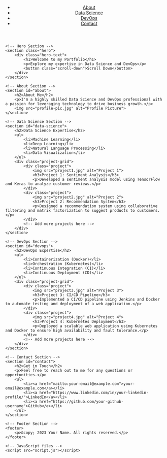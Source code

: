 <!DOCTYPE html>
<html lang="en">
<head>
    <meta charset="UTF-8">
    <meta name="viewport" content="width=device-width, initial-scale=1.0">
    <title>Portfolio | Data Science & DevOps Expert</title>
    <link rel="stylesheet" href="styles.css">
</head>
<body>
    <!-- Header Section -->
    <header>
        <nav>
            <ul>
                <li><a href="#about">About</a></li>
                <li><a href="#data-science">Data Science</a></li>
                <li><a href="#devops">DevOps</a></li>
                <li><a href="#contact">Contact</a></li>
            </ul>
        </nav>
    </header>

    <!-- Hero Section -->
    <section class="hero">
        <div class="hero-text">
            <h1>Welcome to my Portfolio</h1>
            <p>Explore my expertise in Data Science and DevOps</p>
            <button class="scroll-down">Scroll Down</button>
        </div>
    </section>

    <!-- About Section -->
    <section id="about">
        <h2>About Me</h2>
        <p>I'm a highly skilled Data Science and DevOps professional with a passion for leveraging technology to drive business growth.</p>
        <img src="profile-pic.jpg" alt="Profile Picture">
    </section>

    <!-- Data Science Section -->
    <section id="data-science">
        <h2>Data Science Expertise</h2>
        <ul>
            <li>Machine Learning</li>
            <li>Deep Learning</li>
            <li>Natural Language Processing</li>
            <li>Data Visualization</li>
        </ul>
        <div class="project-grid">
            <div class="project">
                <img src="project1.jpg" alt="Project 1">
                <h3>Project 1: Sentiment Analysis</h3>
                <p>Developed a sentiment analysis model using TensorFlow and Keras to analyze customer reviews.</p>
            </div>
            <div class="project">
                <img src="project2.jpg" alt="Project 2">
                <h3>Project 2: Recommendation System</h3>
                <p>Designed a recommendation system using collaborative filtering and matrix factorization to suggest products to customers.</p>
            </div>
            <!-- Add more projects here -->
        </div>
    </section>

    <!-- DevOps Section -->
    <section id="devops">
        <h2>DevOps Expertise</h2>
        <ul>
            <li>Containerization (Docker)</li>
            <li>Orchestration (Kubernetes)</li>
            <li>Continuous Integration (CI)</li>
            <li>Continuous Deployment (CD)</li>
        </ul>
        <div class="project-grid">
            <div class="project">
                <img src="project3.jpg" alt="Project 3">
                <h3>Project 3: CI/CD Pipeline</h3>
                <p>Implemented a CI/CD pipeline using Jenkins and Docker to automate testing and deployment of a web application.</p>
            </div>
            <div class="project">
                <img src="project4.jpg" alt="Project 4">
                <h3>Project 4: Kubernetes Deployment</h3>
                <p>Deployed a scalable web application using Kubernetes and Docker to ensure high availability and fault tolerance.</p>
            </div>
            <!-- Add more projects here -->
        </div>
    </section>

    <!-- Contact Section -->
    <section id="contact">
        <h2>Get in Touch</h2>
        <p>Feel free to reach out to me for any questions or opportunities.</p>
        <ul>
            <li><a href="mailto:your-email@example.com">your-email@example.com</a></li>
            <li><a href="https://www.linkedin.com/in/your-linkedin-profile/">LinkedIn</a></li>
            <li><a href="https://github.com/your-github-username">GitHub</a></li>
        </ul>
    </section>

    <!-- Footer Section -->
    <footer>
        <p>&copy; 2023 Your Name. All rights reserved.</p>
    </footer>

    <!-- JavaScript files -->
    <script src="script.js"></script>
</body>
</html>
